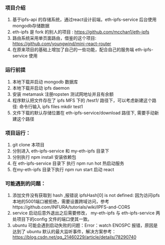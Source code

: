 ### 项目介绍
1. 基于ipfs-api 的存储系统，通过react设计前端，eth-ipfs-service 后台使用 mongodb存储数据
2. eth-ipfs 是 fork 的别人的项目 : https://github.com/mcchan1/eth-ipfs
3. 路由系统采用单页面路由，借鉴的这个项目: https://github.com/youngwind/mini-react-router
4. 在原来项目的基础上增加了自己的一些功能，配合自己的服务端 eth-ipfs-service 使用

### 运行前提
1. 本地下载并启动 mongodb 数据库
2. 本地下载并启动 ipfs daemon
3. 安装 metamask 注册ropsten 测试网地址并且有余额
4. 程序默认把文件存在了 ipfs MFS 下的 /test1/ 路径下，可以考虑新建这个路径: 命令行输入 ipfs files mkdir test1
5. 文件下载的默认存储位置在 eth-ipfs-service/download 路径下, 需要手动新建这个路径

### 项目运行：
1. git clone 本项目
2. 分别进入 eth-ipfs-service 和 my-eth-ipfs 目录下
3. 分别执行 npm install 安装依赖包
4. 在 eth-ipfs-service 目录下 执行 npm run hot  热启动服务
5. 在my-eth-ipfs 目录下执行 npm run start 启动 react

### 可能遇到的问题：
1. 添加文件没有获取到 hash ,报错说 ipfsHash[0] is not defined: 因为访问ipfs本地的5001端口被拒绝，需要设置跨域访问，参考https://github.com/INFURA/tutorials/wiki/IPFS-and-CORS
2. service 启动后意外退出之后需要修改， my-eth-ipfs 与 eth-ipfs-service 两处项目下的config 文件的端口使其一致。
3. ubuntu 可能会遇到启动失败的问题：Error：watch ENOSPC 报错，原因是达到了 ubuntu 默认的最大监听事件，解决方案参考：https://blog.csdn.net/qq_21460229/article/details/78290740